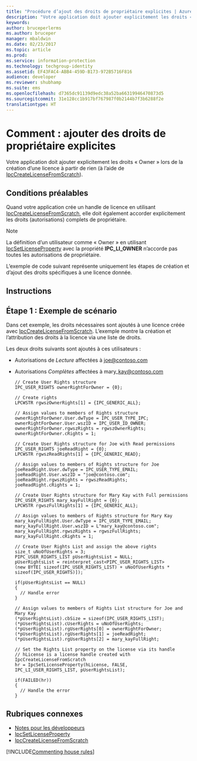 ```yaml
---
title: "Procédure d’ajout des droits de propriétaire explicites | Azure RMS"
description: "Votre application doit ajouter explicitement les droits « Propriétaire » lors de la création d’une licence à partir de rien."
keywords: 
author: bruceperlerms
ms.author: bruceper
manager: mbaldwin
ms.date: 02/23/2017
ms.topic: article
ms.prod: 
ms.service: information-protection
ms.technology: techgroup-identity
ms.assetid: EF43FAC4-ABB4-459D-B173-972B5716F816
audience: developer
ms.reviewer: shubhamp
ms.suite: ems
ms.openlocfilehash: d7365dc91139d9edc38a52ba66319946470873d5
ms.sourcegitcommit: 31e128cc1b917bf767987f0b2144b7f3b6288f2e
translationtype: HT
---
```

# <a name="how-to-add-explicit-owner-rights"></a>Comment : ajouter des droits de propriétaire explicites

Votre application doit ajouter explicitement les droits « Owner » lors de la création d’une licence à partir de rien (à l’aide de [IpcCreateLicenseFromScratch](https://msdn.microsoft.com/library/hh535256.aspx)).

## <a name="prerequisites"></a>Conditions préalables

Quand votre application crée un handle de licence en utilisant [IpcCreateLicenseFromScratch](https://msdn.microsoft.com/library/hh535256.aspx), elle doit également accorder explicitement les droits (autorisations) complets de propriétaire.

>[!NOTE] 
> La définition d’un utilisateur comme « Owner » en utilisant [IpcSetLicenseProperty](https://msdn.microsoft.com/library/hh535271.aspx) avec la propriété **IPC\_LI\_OWNER** n’accorde pas toutes les autorisations de propriétaire.

L’exemple de code suivant représente uniquement les étapes de création et d’ajout des droits spécifiques à une licence donnée.

## <a name="instructions"></a>Instructions
 
## <a name="step-1-example-scenario"></a>Étape 1 : Exemple de scénario

Dans cet exemple, les droits nécessaires sont ajoutés à une licence créée avec [IpcCreateLicenseFromScratch](https://msdn.microsoft.com/library/hh535256.aspx). L’exemple montre la création et l’attribution des droits à la licence via une liste de droits.

Les deux droits suivants sont ajoutés à ces utilisateurs :

-   Autorisations de *Lecture* affectées à joe@contoso.com
-   Autorisations *Complètes* affectées à mary\_kay@contoso.com

        // Create User Rights structure
        IPC_USER_RIGHTS ownerRightForOwner = {0};

        // Create rights
        LPCWSTR rgwszOwnerRights[1] = {IPC_GENERIC_ALL};

        // Assign values to members of Rights structure
        ownerRightForOwner.User.dwType = IPC_USER_TYPE_IPC;
        ownerRightForOwner.User.wszID = IPC_USER_ID_OWNER;
        ownerRightForOwner.rgwszRights = rgwszOwnerRights;
        ownerRightForOwner.cRights = 1;

        // Create User Rights structure for Joe with Read permissions
        IPC_USER_RIGHTS joeReadRight = {0};
        LPCWSTR rgwszReadRights[1] = {IPC_GENERIC_READ};

        // Assign values to members of Rights structure for Joe
        joeReadRight.User.dwType = IPC_USER_TYPE_EMAIL;
        joeReadRight.User.wszID = "joe@contoso.com";
        joeReadRight.rgwszRights = rgwszReadRights;
        joeReadRight.cRights = 1;

        // Create User Rights structure for Mary Kay with Full permissions
        IPC_USER_RIGHTS mary_kayFullRight = {0};
        LPCWSTR rgwszFullRights[1] = {IPC_GENERIC_ALL};

        // Assign values to members of Rights structure for Mary Kay
        mary_kayFullRight.User.dwType = IPC_USER_TYPE_EMAIL;
        mary_kayFullRight.User.wszID = L"mary_kay@contoso.com";
        mary_kayFullRight.rgwszRights = rgwszFullRights;
        mary_kayFullRight.cRights = 1;

        // Create User Rights List and assign the above rights
        size_t uNoOfUserRights = 3;
        PIPC_USER_RIGHTS_LIST pUserRightsList = NULL;
        pUserRightsList = reinterpret_cast<PIPC_USER_RIGHTS_LIST>
        (new BYTE[ sizeof(IPC_USER_RIGHTS_LIST) + uNoOfUserRights * sizeof(IPC_USER_RIGHTS)]);

        if(pUserRightsList == NULL)
        {
          // Handle error
        }

        // Assign values to members of Rights List structure for Joe and Mary Kay
        (*pUserRightsList).cbSize = sizeof(IPC_USER_RIGHTS_LIST);
        (*pUserRightsList).cUserRights = uNoOfUserRights;
        (*pUserRightsList).rgUserRights[0] = ownerRightForOwner;
        (*pUserRightsList).rgUserRights[1] = joeReadRight;
        (*pUserRightsList).rgUserRights[2] = mary_kayFullRight;

        // Set the Rights List property on the license via its handle
        // hLicense is a license handle created with IpcCreateLicenseFromScratch
        hr = IpcSetLicenseProperty(hLicense, FALSE, IPC_LI_USER_RIGHTS_LIST, pUserRightsList);

        if(FAILED(hr))
        {
          // Handle the error
        }



## <a name="related-topics"></a>Rubriques connexes

- [Notes pour les développeurs](developer-notes.md)
- [IpcSetLicenseProperty](https://msdn.microsoft.com/library/hh535271.aspx)
- [IpcCreateLicenseFromScratch](https://msdn.microsoft.com/library/hh535256.aspx)

[!INCLUDE[Commenting house rules](../includes/houserules.md)]